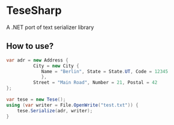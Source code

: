 # TeseSharp
A .NET port of text serializer library

## How to use?
```csharp
var adr = new Address { 
	      City = new City {
			 Name = "Berlin", State = State.UT, Code = 12345
		     },
	      Street = "Main Road", Number = 21, Postal = 42
};
			
var tese = new Tese();
using (var writer = File.OpenWrite("test.txt")) {
    tese.Serialize(adr, writer);
}
```
